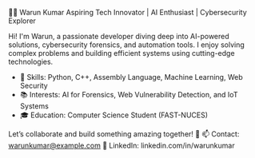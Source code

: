 👨‍💻 Warun Kumar
Aspiring Tech Innovator | AI Enthusiast | Cybersecurity Explorer

Hi! I'm Warun, a passionate developer diving deep into AI-powered solutions, cybersecurity forensics, and automation tools. I enjoy solving complex problems and building efficient systems using cutting-edge technologies.

- 🔧 Skills: Python, C++, Assembly Language, Machine Learning, Web Security
- 📚 Interests: AI for Forensics, Web Vulnerability Detection, and IoT Systems
- 🎓 Education: Computer Science Student (FAST-NUCES)

Let’s collaborate and build something amazing together! 🚀
📫 Contact: warunkumar@example.com
🔗 LinkedIn: linkedin.com/in/warunkumar
